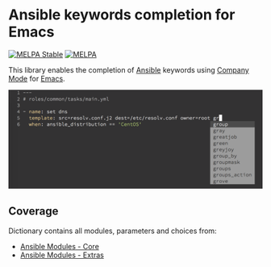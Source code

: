 # Ansible keywords completion for Emacs
[![MELPA Stable](http://stable.melpa.org/packages/company-ansible-badge.svg)](http://stable.melpa.org/#/company-ansible)
[![MELPA](http://melpa.org/packages/company-ansible-badge.svg)](http://melpa.org/#/company-ansible)

This library enables the completion of [Ansible](https://github.com/ansible/ansible) keywords
using [Company Mode](https://github.com/company-mode/company-mode) for [Emacs](https://www.gnu.org/software/emacs/).

![Screenshot](/docs/screen.png "")

## Coverage
Dictionary contains all modules, parameters and choices from:
* [Ansible Modules - Core](https://github.com/ansible/ansible-modules-core)
* [Ansible Modules - Extras](https://github.com/ansible/ansible-modules-extras)
